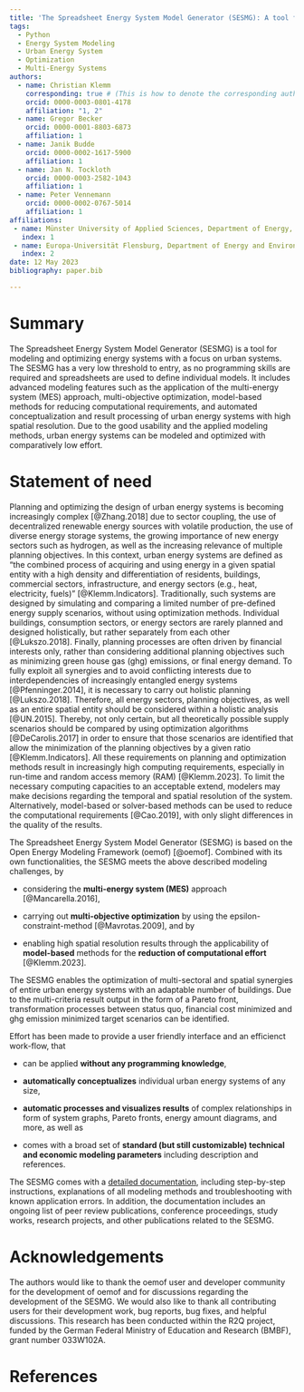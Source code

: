 ```yaml
---
title: 'The Spreadsheet Energy System Model Generator (SESMG): A tool for the optimization of urban energy systems'
tags:
  - Python
  - Energy System Modeling
  - Urban Energy System
  - Optimization
  - Multi-Energy Systems
authors:
  - name: Christian Klemm
    corresponding: true # (This is how to denote the corresponding author)
    orcid: 0000-0003-0801-4178
    affiliation: "1, 2"
  - name: Gregor Becker
    orcid: 0000-0001-8803-6873
    affiliation: 1
  - name: Janik Budde
    orcid: 0000-0002-1617-5900
    affiliation: 1
  - name: Jan N. Tockloth
    orcid: 0000-0003-2582-1043
    affiliation: 1
  - name: Peter Vennemann
    orcid: 0000-0002-0767-5014
    affiliation: 1
affiliations:
 - name: Münster University of Applied Sciences, Department of Energy, Building Services and Environmental Engineering, Germany
   index: 1
 - name: Europa-Universität Flensburg, Department of Energy and Environmental Management, Germany 
   index: 2
date: 12 May 2023
bibliography: paper.bib

---
```

# Summary

The Spreadsheet Energy System Model Generator (SESMG) is a tool for modeling and optimizing energy systems with a focus on urban systems. The SESMG has a very low threshold to entry, as no programming skills are required and spreadsheets are used to define individual models. It includes advanced modeling features such as the application of the multi-energy system (MES) approach, multi-objective optimization, model-based methods for reducing computational requirements, and automated conceptualization and result processing of urban energy systems with high spatial resolution. Due to the good usability and the applied modeling methods, urban energy systems can be modeled and optimized with comparatively low effort.

# Statement of need
Planning and optimizing the design of urban energy systems is becoming increasingly complex [@Zhang.2018] due to sector coupling, the use of decentralized renewable energy sources with volatile production, the use of diverse energy storage systems, the growing importance of new energy sectors such as hydrogen, as well as the increasing relevance of multiple planning objectives. In this context, urban energy systems are defined as “the combined process of acquiring and using energy in a given spatial entity with a high density and differentiation of residents, buildings, commercial sectors, infrastructure, and energy sectors (e.g., heat, electricity, fuels)” [@Klemm.Indicators]. Traditionally, such systems are designed by simulating and comparing a limited number of pre-defined energy supply scenarios, without using optimization methods. Individual buildings, consumption sectors, or energy sectors are rarely planned and designed holistically, but rather separately from each other [@Lukszo.2018]. Finally, planning processes are often driven by financial interests only, rather than considering additional planning objectives such as minimizing green house gas (ghg) emissions, or final energy demand. To fully exploit all synergies and to avoid conflicting interests due to interdependencies of increasingly entangled energy systems [@Pfenninger.2014], it is necessary to carry out holistic planning [@Lukszo.2018]. Therefore, all energy sectors, planning objectives, as well as an entire spatial entity should be considered within a holistic analysis [@UN.2015]. Thereby, not only certain, but all theoretically possible supply scenarios should be compared by using optimization algorithms [@DeCarolis.2017] in order to ensure that those scenarios are identified that allow the minimization of the planning objectives by a given ratio [@Klemm.Indicators]. All these requirements on planning and optimization methods result in increasingly high computing requirements, especially in run-time and random access memory (RAM) [@Klemm.2023]. To limit the necessary computing capacities to an acceptable extend, modelers may make decisions regarding the temporal and spatial resolution of the system. Alternatively, model-based or solver-based methods can be used to reduce the computational requirements [@Cao.2019], with only slight differences in the quality of the results.

The Spreadsheet Energy System Model Generator (SESMG) is based on the Open Energy Modeling Framework (oemof) [@oemof]. Combined with its own functionalities, the SESMG meets the above described modeling challenges, by

* considering the **multi-energy system (MES)** approach [@Mancarella.2016], 

* carrying out **multi-objective optimization** by using the epsilon-constraint-method [@Mavrotas.2009], and by

* enabling high spatial resolution results through the applicability of **model-based** methods for the **reduction of computational effort** [@Klemm.2023].

The SESMG enables the optimization of multi-sectoral and spatial synergies of entire urban energy systems with an adaptable number of buildings. Due to the multi-criteria result output in the form of a Pareto front, transformation processes between status quo, financial cost minimized and ghg emission minimized target scenarios can be identified.

Effort has been made to provide a user friendly interface and an efficienct work-flow, that

* can be applied **without any programming knowledge**,

* **automatically conceptualizes** individual urban energy systems of any size,

* **automatic processes and visualizes results** of complex relationships in form of system graphs, Pareto fronts, energy amount diagrams, and more, as well as

* comes with a broad set of **standard (but still customizable) technical and economic modeling parameters** including description and references.

The SESMG comes with a [detailed documentation](https://spreadsheet-energy-system-model-generator.readthedocs.io/en/latest/ "detailed documentation"), including step-by-step instructions, explanations of all modeling methods and troubleshooting with known application errors. In addition, the documentation includes an ongoing list of peer review publications, conference proceedings, study works, research projects, and other publications related to the SESMG.

# Acknowledgements
The authors would like to thank the oemof user and developer community for the development of oemof and for discussions regarding the development of the SESMG. We would also like to thank all contributing users for their development work, bug reports, bug fixes, and helpful discussions. This research has been conducted within the R2Q project, funded by the German Federal Ministry of Education and Research (BMBF), grant number 033W102A.

# References

